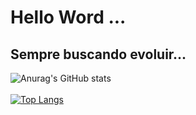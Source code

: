 # Hello Word ...

## Sempre buscando evoluir...

![Anurag's GitHub stats](https://github-readme-stats.vercel.app/api?username=Fer-nanda20&show_icons=true&theme=radical)      
<br>
[![Top Langs](https://github-readme-stats.vercel.app/api/top-langs/?username=Fer-nanda20&theme=radical)](https://github.com/anuraghazra/github-readme-stats)

